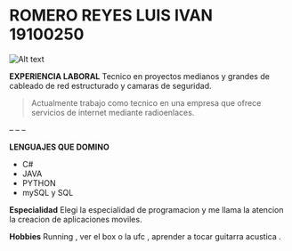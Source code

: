 # ROMERO REYES LUIS IVAN 19100250
<img title="a title" alt="Alt text" src="https://www.wallpapertip.com/wmimgs/251-2516478_4k-technology-wallpaper.jpg">


**EXPERIENCIA LABORAL**
Tecnico en proyectos medianos y grandes de cableado de red estructurado y camaras de seguridad.
>Actualmente trabajo como tecnico en una empresa que ofrece servicios de internet mediante radioenlaces.


– – –

**LENGUAJES QUE DOMINO**

* C#
* JAVA
* PYTHON
* mySQL y SQL


**Especialidad**
Elegi la especialidad de programacion y me llama la atencion la creacion de aplicaciones moviles.

**Hobbies**
Running , ver el box o la ufc , aprender a tocar  guitarra acustica .

